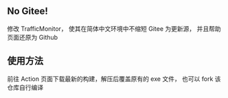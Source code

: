 ## No Gitee!
修改 TrafficMonitor，
使其在简体中文环境中不缩短 Gitee 为更新源，
并且帮助页面还原为 Github

## 使用方法

前往 Action 页面下载最新的构建，解压后覆盖原有的 exe 文件，
也可以 fork 该仓库自行编译
